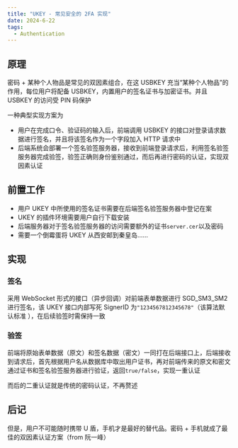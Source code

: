 ```yaml
---
title: "UKEY - 常见安全的 2FA 实现"
date: 2024-6-22
tags:
  - Authentication
---
```


## 原理

密码 + 某种个人物品是常见的双因素组合，在这 USBKEY 充当“某种个人物品”的作用，每位用户将配备 USBKEY，内置用户的签名证书与加密证书。并且USBKEY 的访问受 PIN 码保护

一种典型实现方案为

- 用户在完成口令、验证码的输入后，前端调用 USBKEY 的接口对登录请求数据进行签名，并且将该签名作为一个字段加入 HTTP 请求中
- 后端系统会部署一个签名验签服务器，接收到前端登录请求后，利用签名验签服务器完成验签，验签正确则身份鉴别通过，而后再进行密码的认证，实现双因素认证

## 前置工作

- 用户 UKEY 中所使用的签名证书需要在后端签名验签服务器中登记在案
- UKEY 的插件环境需要用户自行下载安装
- 后端服务器对于签名验签服务器的访问需要额外的证书`server.cer`以及密码
- 需要一个倒霉蛋将 UKEY 从西安邮到秦皇岛......

## 实现

### 签名

采用 WebSocket 形式的接口（异步回调）对前端表单数据进行 SGD_SM3_SM2 进行签名，该 UKEY 接口内部写死 SignerID 为`"1234567812345678"`（该算法默认标准 ），在后续验签时需保持一致

### 验签

前端将原始表单数据（原文）和签名数据（密文）一同打在后端接口上，后端接收到请求后，首先根据用户名从数据库中取出用户证书，再对前端传来的原文和密文通过证书和签名验签服务器进行验证，返回`true/false`，实现一重认证

而后的二重认证就是传统的密码认证，不再赘述

## 后记

但是，用户不可能随时携带 U 盾，手机才是最好的替代品。密码 + 手机就成了最佳的双因素认证方案（from 阮一峰）





